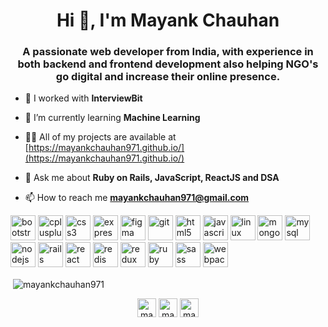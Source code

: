 <h1 align="center">Hi 👋, I'm Mayank Chauhan</h1>
<h3 align="center">A passionate web developer from India, with experience in both backend and frontend development also helping NGO's go digital and increase their online presence.</h3>

- 🔭 I worked with **InterviewBit**

- 🌱 I’m currently learning **Machine Learning**

- 👨‍💻 All of my projects are available at [https://mayankchauhan971.github.io/](https://mayankchauhan971.github.io/)

- 💬 Ask me about **Ruby on Rails, JavaScript, ReactJS and DSA**

- 📫 How to reach me **mayankchauhan971@gmail.com**

<p align="left"><img src="https://devicons.github.io/devicon/devicon.git/icons/bootstrap/bootstrap-plain.svg" alt="bootstrap" width="40" height="40"/> <img src="https://devicons.github.io/devicon/devicon.git/icons/cplusplus/cplusplus-original.svg" alt="cplusplus" width="40" height="40"/> <img src="https://devicons.github.io/devicon/devicon.git/icons/css3/css3-original-wordmark.svg" alt="css3" width="40" height="40"/> <img src="https://devicons.github.io/devicon/devicon.git/icons/express/express-original-wordmark.svg" alt="express" width="40" height="40"/> <img src="https://www.vectorlogo.zone/logos/figma/figma-icon.svg" alt="figma" width="40" height="40"/> <img src="https://www.vectorlogo.zone/logos/git-scm/git-scm-icon.svg" alt="git" width="40" height="40"/> <img src="https://devicons.github.io/devicon/devicon.git/icons/html5/html5-original-wordmark.svg" alt="html5" width="40" height="40"/> <img src="https://devicons.github.io/devicon/devicon.git/icons/javascript/javascript-original.svg" alt="javascript" width="40" height="40"/> <img src="https://devicons.github.io/devicon/devicon.git/icons/linux/linux-original.svg" alt="linux" width="40" height="40"/> <img src="https://devicons.github.io/devicon/devicon.git/icons/mongodb/mongodb-original-wordmark.svg" alt="mongodb" width="40" height="40"/> <img src="https://devicons.github.io/devicon/devicon.git/icons/mysql/mysql-original-wordmark.svg" alt="mysql" width="40" height="40"/> <img src="https://devicons.github.io/devicon/devicon.git/icons/nodejs/nodejs-original-wordmark.svg" alt="nodejs" width="40" height="40"/> <img src="https://devicons.github.io/devicon/devicon.git/icons/rails/rails-original-wordmark.svg" alt="rails" width="40" height="40"/> <img src="https://devicons.github.io/devicon/devicon.git/icons/react/react-original-wordmark.svg" alt="react" width="40" height="40"/> <img src="https://devicons.github.io/devicon/devicon.git/icons/redis/redis-original-wordmark.svg" alt="redis" width="40" height="40"/> <img src="https://devicons.github.io/devicon/devicon.git/icons/redux/redux-original.svg" alt="redux" width="40" height="40"/> <img src="https://devicons.github.io/devicon/devicon.git/icons/ruby/ruby-original-wordmark.svg" alt="ruby" width="40" height="40"/> <img src="https://devicons.github.io/devicon/devicon.git/icons/sass/sass-original.svg" alt="sass" width="40" height="40"/> <img src="https://devicons.github.io/devicon/devicon.git/icons/webpack/webpack-original.svg" alt="webpack" width="40" height="40"/></p>

<p>&nbsp;<img align="center" src="https://github-readme-stats.vercel.app/api?username=mayankchauhan971&show_icons=true" alt="mayankchauhan971" /></p>

<p align="center">
<a href="https://linkedin.com/in/mayankchauhan971" target="blank"><img align="center" src="https://cdn.jsdelivr.net/npm/simple-icons@3.0.1/icons/linkedin.svg" alt="mayankchauhan971" height="30" width="30" /></a>
<a href="https://instagram.com/mayankchauhan" target="blank"><img align="center" src="https://cdn.jsdelivr.net/npm/simple-icons@3.0.1/icons/instagram.svg" alt="mayankchauhan" height="30" width="30" /></a>
<a href="https://www.leetcode.com/mayankchauhan971" target="blank"><img align="center" src="https://cdn.jsdelivr.net/npm/simple-icons@3.0.1/icons/leetcode.svg" alt="mayankchauhan971" height="30" width="30" /></a>
</p>
